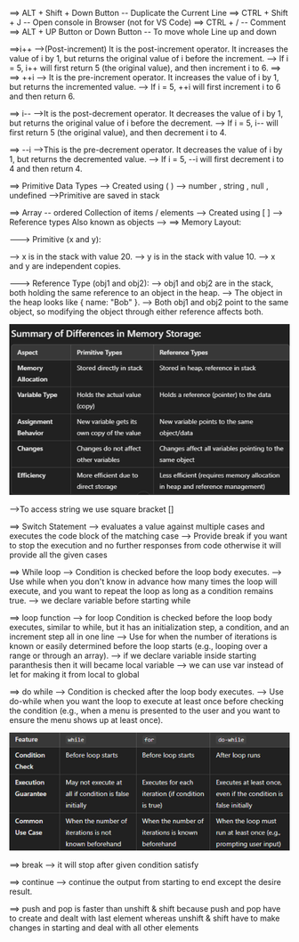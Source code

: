 ==> ALT + Shift + Down Button -- Duplicate the Current Line 
==> CTRL + Shift + J -- Open console in Browser (not for VS Code)
==> CTRL + / -- Comment 
==> ALT + UP Button or Down Button -- To move whole Line up and down 

==>i++
-->(Post-increment)
It is the post-increment operator. It increases the value of i by 1, but returns the original value of i before the increment.
--> If i = 5, i++ will first return 5 (the original value), and then increment i to 6.
==> 
==> ++i
--> It is the pre-increment operator. It increases the value of i by 1, but returns the incremented value.
--> If i = 5, ++i will first increment i to 6 and then return 6.

==> i--
-->It is the post-decrement operator. It decreases the value of i by 1, but returns the original value of i before the decrement.
--> If i = 5, i-- will first return 5 (the original value), and then decrement i to 4.

==> --i
-->This is the pre-decrement operator. It decreases the value of i by 1, but returns the decremented value.
--> If i = 5, --i will first decrement i to 4 and then return 4.

==> Primitive Data Types 
--> Created using ( )
--> number , string , null , undefined 
-->Primitive are saved in stack 

==> Array -- ordered Collection of items / elements 
--> Created using [ ]
--> Reference types Also known as objects 
-->
==> Memory Layout:

---> Primitive (x and y):

--> x is in the stack with value 20.
--> y is in the stack with value 10.
--> x and y are independent copies.

---> Reference Type (obj1 and obj2):
--> obj1 and obj2 are in the stack, both holding the same reference to an object in the heap.
--> The object in the heap looks like { name: "Bob" }.
--> Both obj1 and obj2 point to the same object, so modifying the object through either reference affects both.

![Differences in Memory Storage of Primitive and Reference ](image-1.png)

-->To access string we use square bracket []



==> Switch Statement
--> evaluates a value against multiple cases and executes the code block of the matching case
-->  Provide break if you want to stop the execution and no further responses from code otherwise it will provide all the given cases 


==> While loop
--> Condition is checked before the loop body executes.
--> Use while when you don't know in advance how many times the loop will execute, and you want to repeat the loop as long as a condition remains true.
--> we declare variable before starting while 

==> loop function 
--> for loop Condition is checked before the loop body executes, similar to while, but it has an initialization step, a condition, and an increment step all in one line
--> Use for when the number of iterations is known or easily determined before the loop starts (e.g., looping over a range or through an array).
--> if we declare variable inside starting   paranthesis then it will became local variable 
--> we can use var instead of let for making it from local to global 

==> do while 
--> Condition is checked after the loop body executes.
--> Use do-while when you want the loop to execute at least once before checking the condition (e.g., when a menu is presented to the user and you want to ensure the menu shows up at least once).
 
![Difference between for , while , do while loop ](image.png)

==> break 
--> it will stop after given condition satisfy 

==> continue 
--> continue the  output from starting to end except the desire result.


==> push and pop is faster than unshift & shift 
because push and pop have to create and dealt with last element whereas unshift & shift have to make changes in starting and deal with all other elements 



